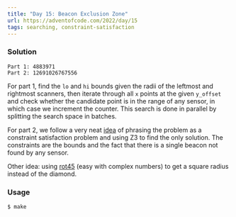 ```yaml
---
title: "Day 15: Beacon Exclusion Zone"
url: https://adventofcode.com/2022/day/15
tags: searching, constraint-satisfaction
---
```


### Solution
```
Part 1: 4883971
Part 2: 12691026767556
```
For part 1, find the `lo` and `hi` bounds given the radii of the leftmost and rightmost scanners,
then iterate through all `x` points at the given `y_offset` and check whether the candidate point is
in the range of any sensor, in which case we increment the counter. This search is done in parallel by splitting
the search space in batches.

For part 2, we follow a very neat [idea][1] of phrasing the problem as
a constraint satisfaction problem and using Z3 to find the only solution.
The constraints are the bounds and the fact that there is a single beacon not found by any sensor.

Other idea: using [rot45][2] (easy with complex numbers) to get a square radius instead
of the diamond.

[1]: https://www.reddit.com/r/adventofcode/comments/zmcn64/comment/j0af5cy
[2]: https://www.reddit.com/r/adventofcode/comments/zmcn64/comment/j0ayws9

### Usage
```
$ make
```
